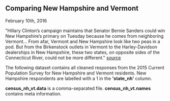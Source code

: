 Comparing New Hampshire and Vermont
-----------------------------------
February 10th, 2016

"Hillary Clinton’s campaign maintains that Senator Bernie Sanders could win New Hampshire’s primary on Tuesday because he comes from neighboring Vermont...  From afar, Vermont and New Hampshire look like two peas in a pod. But from the Birkenstock outlets in Vermont to the Harley-Davidson dealerships in New Hampshire, these two states, on opposite sides of the Connecticut River, could not be more different." [source](http://www.nytimes.com/2016/02/08/us/more-than-a-riverseparates-bernie-sanderss-state-from-primarys.html?_r=0)

The following dataset contains all cleaned responses from the 2015 Current Population Survey for New Hampshire and Vermont residents.  New Hampshire respondents are labelled with a 1 in the **'state_nh'** column.

**census_nh_vt.data** is a comma-separated file.
**census_nh_vt.names** contains meta information.

